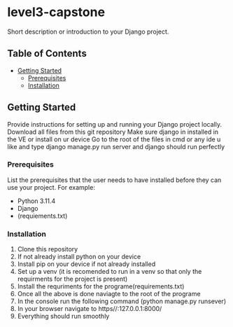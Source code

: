 # level3-capstone

Short description or introduction to your Django project.

## Table of Contents

- [Getting Started](#getting-started)
  - [Prerequisites](#prerequisites)
  - [Installation](#installation)

## Getting Started

Provide instructions for setting up and running your Django project locally.
Download all files from this git repository
Make sure django in installed in the VE or install on ur device
Go to the root of the files in cmd or any ide u like and type
django manage.py run server
and django should run perfectly

### Prerequisites

List the prerequisites that the user needs to have installed before they can use your project. For example:

- Python 3.11.4
- Django
- (requiements.txt)

### Installation

1. Clone this repository
2. If not already install python on your device
3. Install pip on your device if not already installed
4. Set up a venv (it is recomended to run in a venv so that only the requirments for the project is present) 
5. Install the requriments for the programe(requirements.txt)
6. Once all the above is done naviagte to the root of the programe
7. In the console run the following command (python manage.py runsever)
8. In your browser navigate to https//:127.0.0.1:8000/
9. Everything should run smoothly
